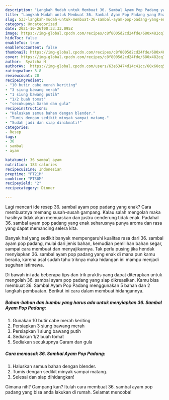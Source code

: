 ```yaml
---
description: "Langkah Mudah untuk Membuat 36. Sambal Ayam Pop Padang yang Enak"
title: "Langkah Mudah untuk Membuat 36. Sambal Ayam Pop Padang yang Enak"
slug: 533-langkah-mudah-untuk-membuat-36-sambal-ayam-pop-padang-yang-enak
category: Uncategorized
date: 2021-10-26T00:33:33.095Z
image: https://img-global.cpcdn.com/recipes/c8f8005d2cd24fde/680x482cq70/36-sambal-ayam-pop-padang-foto-resep-utama.jpg
hideToc: false
enableToc: true
enableTocContent: false
thumbnail: https://img-global.cpcdn.com/recipes/c8f8005d2cd24fde/680x482cq70/36-sambal-ayam-pop-padang-foto-resep-utama.jpg
cover: https://img-global.cpcdn.com/recipes/c8f8005d2cd24fde/680x482cq70/36-sambal-ayam-pop-padang-foto-resep-utama.jpg
author:  Syatcha H
authorAv:  https://img-global.cpcdn.com/users/63e63474d14c41cc/60x60cq50/avatar.jpg
ratingvalue: 3.8
reviewcount: 20
recipeingredient:
- "10 butir cabe merah keriting"
- "3 siung bawang merah"
- "1 siung bawang putih"
- "1/2 buah tomat"
- "secukupnya Garam dan gula"
recipeinstructions:
- "Haluskan semua bahan dengan blender."
- "Tumis dengan sedikit minyak sampai matang."
- "Sudah jadi dan siap dinikmati!"
categories:
- Resep
tags:
- 36
- sambal
- ayam

katakunci: 36 sambal ayam 
nutrition: 183 calories
recipecuisine: Indonesian
preptime: "PT21M"
cooktime: "PT30M"
recipeyield: "2"
recipecategory: Dinner

---
```



Lagi mencari ide resep 36. sambal ayam pop padang yang enak? Cara membuatnya memang susah-susah gampang. Kalau salah mengolah maka hasilnya tidak akan memuaskan dan justru cenderung tidak enak. Padahal 36. sambal ayam pop padang yang enak seharusnya punya aroma dan rasa yang dapat memancing selera kita.


Banyak hal yang sedikit banyak mempengaruhi kualitas rasa dari 36. sambal ayam pop padang, mulai dari jenis bahan, kemudian pemilihan bahan segar, sampai cara membuat dan menyajikannya. Tak perlu pusing jika hendak menyiapkan 36. sambal ayam pop padang yang enak di mana pun kamu berada, karena asal sudah tahu triknya maka hidangan ini mampu menjadi suguhan istimewa.




Di bawah ini ada beberapa tips dan trik praktis yang dapat diterapkan untuk mengolah 36. sambal ayam pop padang yang siap dikreasikan. Kamu bisa membuat 36. Sambal Ayam Pop Padang menggunakan 5 bahan dan 2 langkah pembuatan. Berikut ini cara dalam membuat hidangannya.

<!--inarticleads1-->

##### Bahan-bahan dan bumbu yang harus ada untuk menyiapkan 36. Sambal Ayam Pop Padang:

1. Gunakan 10 butir cabe merah keriting
1. Persiapkan 3 siung bawang merah
1. Persiapkan 1 siung bawang putih
1. Sediakan 1/2 buah tomat
1. Sediakan secukupnya Garam dan gula




<!--inarticleads2-->

##### Cara memasak 36. Sambal Ayam Pop Padang:

1. Haluskan semua bahan dengan blender.
1. Tumis dengan sedikit minyak sampai matang.
1. Selesai dan siap dihidangkan!



Gimana nih? Gampang kan? Itulah cara membuat 36. sambal ayam pop padang yang bisa anda lakukan di rumah. Selamat mencoba!
